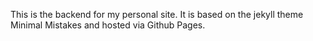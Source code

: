 This is the backend for my personal site. It is based on the jekyll theme Minimal Mistakes and hosted via Github Pages.

